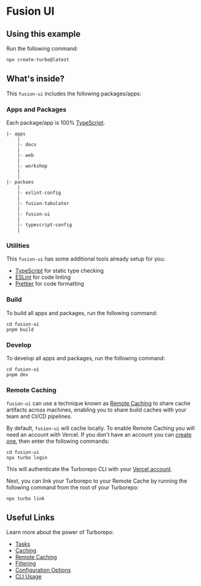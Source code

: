 # Fusion UI

## Using this example

Run the following command:

```sh
npx create-turbo@latest
```

## What's inside?

This `fusion-ui` includes the following packages/apps:

### Apps and Packages

Each package/app is 100% [TypeScript](https://www.typescriptlang.org/).

```
|- apps
    |
    |- docs
    |
    |- web
    |
    |- workshop
    |
    |
|- packaes
    |
    |- eslint-config
    |
    |- fusion-tabulator
    |
    |- fusion-ui
    |
    |- typescript-config
    |
```

### Utilities

This `fusion-ui` has some additional tools already setup for you:

- [TypeScript](https://www.typescriptlang.org/) for static type checking
- [ESLint](https://eslint.org/) for code linting
- [Prettier](https://prettier.io) for code formatting

### Build

To build all apps and packages, run the following command:

```
cd fusion-ui
pnpm build
```

### Develop

To develop all apps and packages, run the following command:

```
cd fusion-ui
pnpm dev
```

### Remote Caching

`fusion-ui` can use a technique known as [Remote Caching](https://turbo.build/repo/docs/core-concepts/remote-caching) to share cache artifacts across machines, enabling you to share build caches with your team and CI/CD pipelines.

By default, `fusion-ui` will cache locally. To enable Remote Caching you will need an account with Vercel. If you don't have an account you can [create one](https://vercel.com/signup), then enter the following commands:

```
cd fusion-ui
npx turbo login
```

This will authenticate the Turborepo CLI with your [Vercel account](https://vercel.com/docs/concepts/personal-accounts/overview).

Next, you can link your Turborepo to your Remote Cache by running the following command from the root of your Turborepo:

```
npx turbo link
```

## Useful Links

Learn more about the power of Turborepo:

- [Tasks](https://turbo.build/repo/docs/core-concepts/monorepos/running-tasks)
- [Caching](https://turbo.build/repo/docs/core-concepts/caching)
- [Remote Caching](https://turbo.build/repo/docs/core-concepts/remote-caching)
- [Filtering](https://turbo.build/repo/docs/core-concepts/monorepos/filtering)
- [Configuration Options](https://turbo.build/repo/docs/reference/configuration)
- [CLI Usage](https://turbo.build/repo/docs/reference/command-line-reference)